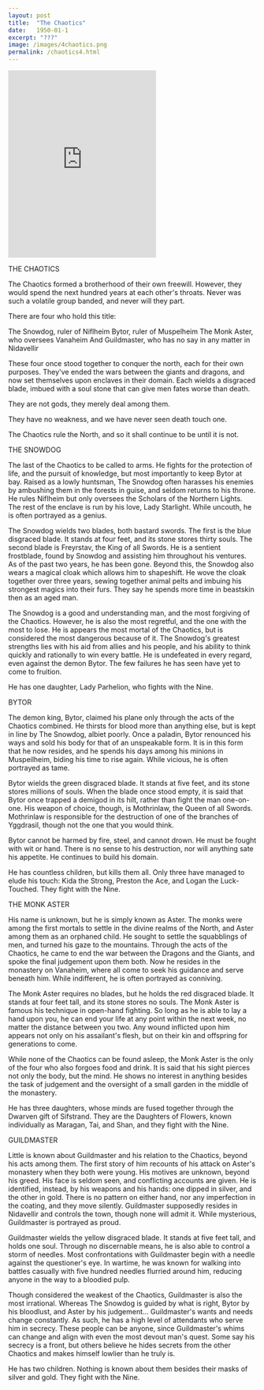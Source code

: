 ```yaml
---
layout: post
title:  "The Chaotics"
date:   1950-01-1
excerpt: "???"
image: /images/4chaotics.png
permalink: /chaotics4.html
---
```


<iframe src="https://open.spotify.com/embed/track/0hRJNNyjoIlRcrgYVypM2Y" width="300" height="380" frameborder="0" allowtransparency="true" allow="encrypted-media"></iframe>


THE CHAOTICS

The Chaotics formed a brotherhood of their own freewill. However, they would spend the next hundred years at each other's throats. Never was such a volatile group banded, and never will they part.

There are four who hold this title:

The Snowdog, ruler of Niflheim
Bytor, ruler of Muspelheim
The Monk Aster, who oversees Vanaheim
And Guildmaster, who has no say in any matter in Nidavellir

These four once stood together to conquer the north, each for their own purposes. They've ended the wars between the giants and dragons, and now set themselves upon enclaves in their domain. Each wields a disgraced blade, imbued with a soul stone that can give men fates worse than death.

They are not gods, they merely deal among them.

They have no weakness, and we have never seen death touch one.

The Chaotics rule the North, and so it shall continue to be until it is not.

THE SNOWDOG

The last of the Chaotics to be called to arms. He fights for the protection of life, and the pursuit of knowledge, but most importantly to keep Bytor at bay. Raised as a lowly huntsman, The Snowdog often harasses his enemies by ambushing them in the forests in guise, and seldom returns to his throne. He rules Niflheim but only oversees the Scholars of the Northern Lights. The rest of the enclave is run by his love, Lady Starlight. While uncouth, he is often portrayed as a genius.

The Snowdog wields two blades, both bastard swords. The first is the blue disgraced blade. It stands at four feet, and its stone stores thirty souls. The second blade is Freyrstav, the King of all Swords. He is a sentient frostblade, found by Snowdog and assisting him throughout his ventures. As of the past two years, he has been gone. Beyond this, the Snowdog also wears a magical cloak which allows him to shapeshift. He wove the cloak together over three years, sewing together animal pelts and imbuing his strongest magics into their furs. They say he spends more time in beastskin then as an aged man.

The Snowdog is a good and understanding man, and the most forgiving of the Chaotics. However, he is also the most regretful, and the one with the most to lose. He is appears the most mortal of the Chaotics, but is considered the most dangerous because of it. The Snowdog's greatest strengths lies with his aid from allies and his people, and his ability to think quickly and rationally to win every battle. He is undefeated in every regard, even against the demon Bytor. The few failures he has seen have yet to come to fruition.

He has one daughter, Lady Parhelion, who fights with the Nine.

BYTOR

The demon king, Bytor, claimed his plane only through the acts of the Chaotics combined. He thirsts for blood more than anything else, but is kept in line by The Snowdog, albiet poorly. Once a paladin, Bytor renounced his ways and sold his body for that of an unspeakable form. It is in this form that he now resides, and he spends his days among his minions in Muspeilheim, biding his time to rise again. While vicious, he is often portrayed as tame.

Bytor wields the green disgraced blade. It stands at five feet, and its stone stores millions of souls. When the blade once stood empty, it is said that Bytor once trapped a demigod in its hilt, rather than fight the man one-on-one. His weapon of choice, though, is Mothrinlaw, the Queen of all Swords. Mothrinlaw is responsible for the destruction of one of the branches of Yggdrasil, though not the one that you would think.

Bytor cannot be harmed by fire, steel, and cannot drown. He must be fought with wit or hand. There is no sense to his destruction, nor will anything sate his appetite. He continues to build his domain.

He has countless children, but kills them all. Only three have managed to elude his touch: Kida the Strong, Preston the Ace, and Logan the Luck-Touched. They fight with the Nine.

THE MONK ASTER

His name is unknown, but he is simply known as Aster. The monks were among the first mortals to settle in the divine realms of the North, and Aster among them as an orphaned child. He sought to settle the squabblings of men, and turned his gaze to the mountains. Through the acts of the Chaotics, he came to end the war between the Dragons and the Giants, and spoke the final judgement upon them both. Now he resides in the monastery on Vanaheim, where all come to seek his guidance and serve beneath him. While indifferent, he is often portrayed as conniving.

The Monk Aster requires no blades, but he holds the red disgraced blade. It stands at four feet tall, and its stone stores no souls. The Monk Aster is famous his technique in open-hand fighting. So long as he is able to lay a hand upon you, he can end your life at any point within the next week, no matter the distance between you two. Any wound inflicted upon him appears not only on his assailant's flesh, but on their kin and offspring for generations to come.

While none of the Chaotics can be found asleep, the Monk Aster is the only of the four who also forgoes food and drink. It is said that his sight pierces not only the body, but the mind. He shows no interest in anything besides the task of judgement and the oversight of a small garden in the middle of the monastery.

He has three daughters, whose minds are fused together through the Dwarven gift of Sifstrand. They are the Daughters of Flowers, known individually as Maragan, Tai, and Shan, and they fight with the Nine.

GUILDMASTER

Little is known about Guildmaster and his relation to the Chaotics, beyond his acts among them. The first story of him recounts of his attack on Aster's monastery when they both were young. His motives are unknown, beyond his greed. His face is seldom seen, and conflicting accounts are given. He is identified, instead, by his weapons and his hands: one dipped in silver, and the other in gold. There is no pattern on either hand, nor any imperfection in the coating, and they move silently. Guildmaster supposedly resides in Nidavellir and controls the town, though none will admit it. While mysterious, Guildmaster is portrayed as proud.

Guildmaster wields the yellow disgraced blade. It stands at five feet tall, and holds one soul. Through no discernable means, he is also able to control a storm of needles. Most confrontations with Guildmaster begin with a needle against the questioner's eye. In wartime, he was known for walking into battles casually with five hundred needles flurried around him, reducing anyone in the way to a bloodied pulp. 

Though considered the weakest of the Chaotics, Guildmaster is also the most irrational. Whereas The Snowdog is guided by what is right, Bytor by his bloodlust, and Aster by his judgement… Guildmaster's wants and needs change constantly. As such, he has a high level of attendants who serve him in secrecy. These people can be anyone, since Guildmaster's whims can change and align with even the most devout man's quest. Some say his secrecy is a front, but others believe he hides secrets from the other Chaotics and  makes himself lowlier than he truly is.

He has two children. Nothing is known about them besides their masks of silver and gold. They fight with the Nine.

